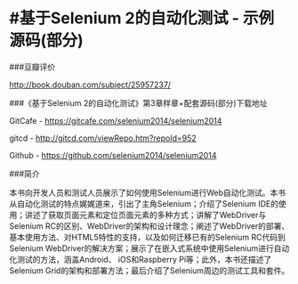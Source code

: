#基于Selenium 2的自动化测试 - 示例源码(部分)
============

###豆瓣评价

http://book.douban.com/subject/25957237/

###《基于Selenium 2的自动化测试》第3章样章+配套源码(部分)下载地址

GitCafe - https://gitcafe.com/selenium2014/selenium2014 

gitcd - http://gitcd.com/viewRepo.htm?repoId=952


Github - https://github.com/selenium2014/selenium2014 

###简介

本书向开发人员和测试人员展示了如何使用Selenium进行Web自动化测试。本书从自动化测试的特点娓娓道来，引出了主角Selenium；介绍了Selenium IDE的使用；讲述了获取页面元素和定位页面元素的多种方式；讲解了WebDriver与Selenium RC的区别、WebDriver的架构和设计理念；阐述了WebDriver的部署、基本使用方法、对HTML5特性的支持，以及如何迁移已有的Selenium RC代码到Selenium WebDriver的解决方案；展示了在嵌入式系统中使用Selenium进行自动化测试的方法，涵盖Android、 iOS和Raspberry Pi等；此外，本书还描述了Selenium Grid的架构和部署方法；最后介绍了Selenium周边的测试工具和套件。







